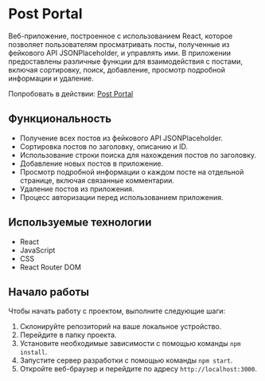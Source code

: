 # Post Portal

Веб-приложение, построенное с использованием React, которое позволяет пользователям просматривать посты, полученные из фейкового API JSONPlaceholder, и управлять ими. В приложении предоставлены различные функции для взаимодействия с постами, включая сортировку, поиск, добавление, просмотр подробной информации и удаление.

Попробовать в действии: [Post Portal](https://shishkin25.github.io/post-portal-react)

## Функциональность

- Получение всех постов из фейкового API JSONPlaceholder.
- Сортировка постов по заголовку, описанию и ID.
- Использование строки поиска для нахождения постов по заголовку.
- Добавление новых постов в приложение.
- Просмотр подробной информации о каждом посте на отдельной странице, включая связанные комментарии.
- Удаление постов из приложения.
- Процесс авторизации перед использованием приложения.

## Используемые технологии

- React
- JavaScript
- CSS
- React Router DOM

## Начало работы

Чтобы начать работу с проектом, выполните следующие шаги:

1. Склонируйте репозиторий на ваше локальное устройство.
2. Перейдите в папку проекта.
3. Установите необходимые зависимости с помощью команды `npm install`.
4. Запустите сервер разработки с помощью команды `npm start`.
5. Откройте веб-браузер и перейдите по адресу `http://localhost:3000`.
